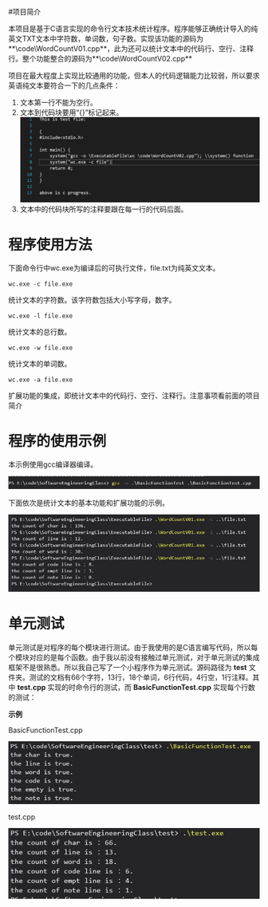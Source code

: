 #项目简介

本项目是基于C语言实现的命令行文本技术统计程序。程序能够正确统计导入的纯英文TXT文本中字符数，单词数，句子数。实现该功能的源码为**\code\WordCountV01.cpp**，此为还可以统计文本中的代码行、空行、注释行。整个功能整合的源码为**\code\WordCountV02.cpp**

项目在最大程度上实现比较通用的功能，但本人的代码逻辑能力比较弱，所以要求英语纯文本要符合一下的几点条件：

1. 文本第一行不能为空行。
2. 文本到代码块要用“{}”标记起来。
![代码块](screenshot/file.JPG) 
3. 文本中的代码块所写的注释要跟在每一行的代码后面。

# 程序使用方法

下面命令行中wc.exe为编译后的可执行文件，file.txt为纯英文文本。

```
wc.exe -c file.exe
```

统计文本的字符数。该字符数包括大小写字母，数字。

```
wc.exe -l file.exe
```

统计文本的总行数。

```
wc.exe -w file.exe
```

统计文本的单词数。

```
wc.exe -a file.exe
```

扩展功能的集成，即统计文本中的代码行、空行、注释行。注意事项看前面的项目简介

# 程序的使用示例
本示例使用gcc编译器编译。

![compile](screenshot/compile.JPG)

下面依次是统计文本的基本功能和扩展功能的示例。

![ex](screenshot/ex.JPG)


# 单元测试
单元测试是对程序的每个模块进行测试。由于我使用的是C语言编写代码，所以每个模块对应的是每个函数。由于我以前没有接触过单元测试，对于单元测试的集成框架不是很熟悉。所以我自己写了一个小程序作为单元测试。源码路径为 **test** 文件夹。测试的文档有66个字符，13行，18个单词，6行代码，4行空，1行注释。其中 **test.cpp** 实现的时命令行的测试，而 **BasicFunctionTest.cpp** 实现每个行数的测试：

**示例**

BasicFunctionTest.cpp

![测试](screenshot/Basic.JPG)

test.cpp

![测试](screenshot/test.JPG)
